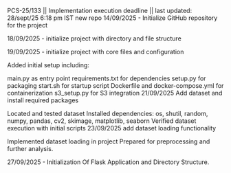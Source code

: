 PCS-25/133 || Implementation execution deadline || last updated: 28/sept/25 6:18 pm IST
new repo
14/09/2025 - Initialize GitHub repository for the project

18/09/2025 - initialize project with directory and file structure

19/09/2025 - initialize project with core files and configuration

Added initial setup including:

main.py as entry point
requirements.txt for dependencies
setup.py for packaging
start.sh for startup script
Dockerfile and docker-compose.yml for containerization
s3_setup.py for S3 integration
21/09/2025
Add dataset and install required packages

Located and tested dataset
Installed dependencies: os, shutil, random, numpy, pandas, cv2, skimage, matplotlib, seaborn
Verified dataset execution with initial scripts
23/09/2025 add dataset loading functionality

Implemented dataset loading in project
Prepared for preprocessing and further analysis.

27/09/2025 - Initialization Of  Flask Application and Directory Structure.

